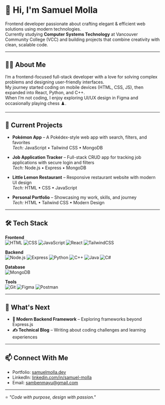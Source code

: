 # 👋 Hi, I'm Samuel Molla

Frontend developer passionate about crafting elegant & efficient web solutions using modern technologies.  
Currently studying **Computer Systems Technology** at Vancouver Community College (VCC) and building projects that combine creativity with clean, scalable code.

---

## 👨‍💻 About Me

I’m a frontend-focused full-stack developer with a love for solving complex problems and designing user-friendly interfaces.  
My journey started coding on mobile devices (HTML, CSS, JS), then expanded into React, Python, and C++.  
When I’m not coding, I enjoy exploring UI/UX design in Figma and occasionally playing chess ♟️.

---

## 🚀 Current Projects

- **Pokémon App** – A Pokédex-style web app with search, filters, and favorites  
  *Tech:* JavaScript • Tailwind CSS • MongoDB

- **Job Application Tracker** – Full-stack CRUD app for tracking job applications with secure login and filters  
  *Tech:* Node.js • Express • MongoDB

- **Little Lemon Restaurant** – Responsive restaurant website with modern UI design  
  *Tech:* HTML • CSS • JavaScript

- **Personal Portfolio** – Showcasing my work, skills, and journey  
  *Tech:* HTML • Tailwind CSS • Modern Design

---

## 🛠 Tech Stack

**Frontend**  
![HTML](https://img.shields.io/badge/HTML-FF5722?logo=html5&logoColor=white)
![CSS](https://img.shields.io/badge/CSS-2965f1?logo=css3&logoColor=white)
![JavaScript](https://img.shields.io/badge/JavaScript-F7DF1E?logo=javascript&logoColor=black)
![React](https://img.shields.io/badge/React-20232a?logo=react&logoColor=61dafb)
![TailwindCSS](https://img.shields.io/badge/Tailwind_CSS-38B2AC?logo=tailwindcss&logoColor=white)

**Backend**  
![Node.js](https://img.shields.io/badge/Node.js-339933?logo=node.js&logoColor=white)
![Express](https://img.shields.io/badge/Express-000000?logo=express&logoColor=white)
![Python](https://img.shields.io/badge/Python-3776AB?logo=python&logoColor=white)
![C++](https://img.shields.io/badge/C++-00599C?logo=cplusplus&logoColor=white)
![Java](https://img.shields.io/badge/Java-ED8B00?logo=openjdk&logoColor=white)
![C#](https://img.shields.io/badge/C%23-239120?logo=c-sharp&logoColor=white)

**Database**  
![MongoDB](https://img.shields.io/badge/MongoDB-47A248?logo=mongodb&logoColor=white)

**Tools**  
![Git](https://img.shields.io/badge/Git-F05032?logo=git&logoColor=white)
![Figma](https://img.shields.io/badge/Figma-F24E1E?logo=figma&logoColor=white)
![Postman](https://img.shields.io/badge/Postman-FF6C37?logo=postman&logoColor=white)

---

## 📅 What's Next
 
- **🚀 Modern Backend Framework** – Exploring frameworks beyond Express.js  
- **✍ Technical Blog** – Writing about coding challenges and learning experiences

---

## 📫 Connect With Me

- Portfolio: [samuelmolla.dev](https://samuelmolla.dev)
- LinkedIn: [linkedin.com/in/samuel-molla](https://linkedin.com/in/samuel-molla)
- Email: [sambenmayu@gmail.com](mailto:sambenmayu@gmail.com)

---

⭐️ *"Code with purpose, design with passion."*


<!--
**Mayufisha/Mayufisha** is a ✨ _special_ ✨ repository because its `README.md` (this file) appears on your GitHub profile.

Here are some ideas to get you started:

- 🔭 I’m currently working on ...
- 🌱 I’m currently learning ...
- 👯 I’m looking to collaborate on ...
- 🤔 I’m looking for help with ...
- 💬 Ask me about ...
- 📫 How to reach me: ...
- 😄 Pronouns: ...
- ⚡ Fun fact: ...
-->
